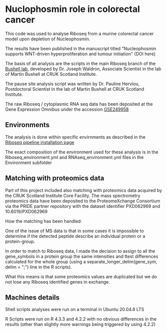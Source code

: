 # Nuclophosmin role in colorectal cancer
This code was used to analyse Riboseq from a murine colorectal cancer model upon depletion of Nucleophosmin.

The results have been published in the manuscript titled "Nucleophosmin supports WNT-driven hyperproliferation and tumour initiation" (DOI here)

The basis of all analysis are the scripts in the main Riboseq branch of the [Bushell lab](https://github.com/Bushell-lab/Ribo-seq), developed by Dr. Joseph Waldron, Associate Scientist in the lab of Martin Bushell at CRUK Scotland Institute.

The pause site analysis script was written by Dr. Pauline Herviou, Postdoctoral Scientist in the lab of Martin Bushell at CRUK Scotland Institute.

The raw Riboseq / cytoplasmic RNA seq data has been deposited at the Gene Expression Omnibus under the accession [GSE249958](https://www.ncbi.nlm.nih.gov/geo/query/acc.cgi?acc=GSE249958)

## Environments
The analysis is done within specific envirnments as described in the [Riboseq pipeline installation page](https://github.com/Bushell-lab/Ribo-seq/tree/main/Installation)

The exact composition of the environment used for these analysis is in the Riboseq_environment.yml and RNAseq_environment.yml files in the Environment subfolder

## Matching with proteomics data
Part of this project included also matching with proteomics data acquired by the CRUK Scotland Institute Core Facility.
The mass spectrometry proteomics data have been deposited to the ProteomeXchange Consortium via the PRIDE partner repository with the dataset identifier PXD062969 and 10.6019/PXD062969

How the matching has been handled:

One of the issue of MS data is that in some cases it is impossible to determine if the detected peptide describe an individual protein or a protein-group.

In order to match to Riboseq data, I made the decision to assign to all the gene_symbols in a protein group the same intensities and ttest differences calculated for the whole group (using a separate_longer_delim(gene_sym, delim = ";") line in the R scripts).

What this means is that some proteomics values are duplicated but we do not lose any Riboseq identified genes in exchange.

## Machines details

Shell scripts analyses were run on a terminal in Ubuntu 20.04.6 LTS

R Scripts were run on R 4.3.3 and 4.2.2 with no obvious differences in the results (other than slightly more warnings being triggered by using 4.2.2)
